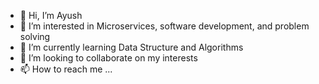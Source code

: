 - 👋 Hi, I’m Ayush
- 👀 I’m interested in Microservices, software development, and problem solving
- 🌱 I’m currently learning Data Structure and Algorithms
- 💞️ I’m looking to collaborate on my interests
- 📫 How to reach me ...

<!---
ElementAyush/ElementAyush is a ✨ special ✨ repository because its `README.md` (this file) appears on your GitHub profile.
You can click the Preview link to take a look at your changes.
--->
